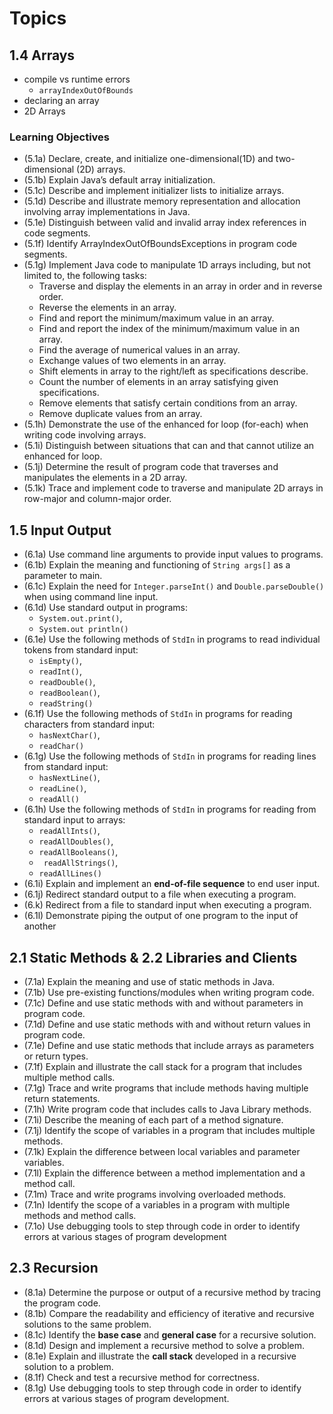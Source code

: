 # Topics
## 1.4 Arrays
- compile vs runtime errors
	- `arrayIndexOutOfBounds`
- declaring an array
- 2D Arrays
### Learning Objectives
- (5.1a) Declare, create, and initialize one-dimensional(1D) and two-dimensional (2D) arrays.
- (5.1b) Explain Java’s default array initialization.
- (5.1c) Describe and implement initializer lists to initialize arrays.
- (5.1d) Describe and illustrate memory representation and allocation involving array implementations in Java.
- (5.1e) Distinguish between valid and invalid array index references in code segments.
- (5.1f) Identify ArrayIndexOutOfBoundsExceptions in program code segments.
- (5.1g) Implement Java code to manipulate 1D arrays including, but not limited to, the following tasks:
	- Traverse and display the elements in an array in order and in reverse order.
	- Reverse the elements in an array.
	- Find and report the minimum/maximum value in an array.
	- Find and report the index of the minimum/maximum value in an array.
	- Find the average of numerical values in an array.
	- Exchange values of two elements in an array.
	- Shift elements in array to the right/left as specifications describe.
	- Count the number of elements in an array satisfying given specifications.
	- Remove elements that satisfy certain conditions from an array.
	- Remove duplicate values from an array.
- (5.1h) Demonstrate the use of the enhanced for loop (for-each) when writing code involving arrays.
- (5.1i) Distinguish between situations that can and that cannot utilize an enhanced for loop.
- (5.1j) Determine the result of program code that traverses and manipulates the elements in a 2D array.
- (5.1k) Trace and implement code to traverse and manipulate 2D arrays in row-major and column-major order.
## 1.5 Input Output
- (6.1a) Use command line arguments to provide input values to programs.
- (6.1b) Explain the meaning and functioning of `String args[]` as a parameter to main.
- (6.1c) Explain the need for `Integer.parseInt()` and `Double.parseDouble()` when using command line input.
- (6.1d) Use standard output in programs: 
	- `System.out.print()`, 
	- `System.out println()`
- (6.1e) Use the following methods of `StdIn` in programs to read individual tokens from standard input: 
	- `isEmpty()`, 
	- `readInt()`, 
	- `readDouble()`, 
	- `readBoolean()`, 
	- `readString()`
- (6.1f) Use the following methods of `StdIn` in programs for reading characters from standard input: 
	- `hasNextChar()`, 
	- `readChar()`
- (6.1g) Use the following methods of `StdIn` in programs for reading lines from standard input: 
	- `hasNextLine()`, 
	- `readLine()`, 
	- `readAll()`
- (6.1h) Use the following methods of `StdIn` in programs for reading from standard input to arrays:
	- `readAllInts()`, 
	- `readAllDoubles()`, 
	- `readAllBooleans()`,
	- ` readAllStrings()`, 
	- `readAllLines()`
- (6.1i) Explain and implement an **end-of-file sequence** to end user input.
- (6.1j) Redirect standard output to a file when executing a program.
- (6.k) Redirect from a file to standard input when executing a program.
- (6.1l) Demonstrate piping the output of one program to the input of another
## 2.1 Static Methods & 2.2 Libraries and Clients
- (7.1a) Explain the meaning and use of static methods in Java.
- (7.1b) Use pre-existing functions/modules when writing program code.
- (7.1c) Define and use static methods with and without parameters in program code.
- (7.1d) Define and use static methods with and without return values in program code.
- (7.1e) Define and use static methods that include arrays as parameters or return types.
- (7.1f) Explain and illustrate the call stack for a program that includes multiple method calls.
- (7.1g) Trace and write programs that include methods having multiple return statements.
- (7.1h) Write program code that includes calls to Java Library methods. 
- (7.1i) Describe the meaning of each part of a method signature.
- (7.1j) Identify the scope of variables in a program that includes multiple methods.
- (7.1k) Explain the difference between local variables and parameter variables.
- (7.1l) Explain the difference between a method implementation and a method call.
- (7.1m) Trace and write programs involving overloaded methods.
- (7.1n) Identify the scope of a variables in a program with multiple methods and method calls.
- (7.1o) Use debugging tools to step through code in order to identify errors at various stages of program development

## 2.3 Recursion
- (8.1a) Determine the purpose or output of a recursive method by tracing the program code.
- (8.1b) Compare the readability and efficiency of iterative and recursive solutions to the same problem.
- (8.1c) Identify the **base case** and **general case** for a recursive solution.
- (8.1d) Design and implement a recursive method to solve a problem.
- (8.1e) Explain and illustrate the **call stack** developed in a recursive solution to a problem.
- (8.1f) Check and test a recursive method for correctness.
- (8.1g) Use debugging tools to step through code in order to identify errors at various stages of program development.